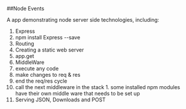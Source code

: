 ##Node Events

A app demonstrating node server side technologies, including:
1. Express
  1. npm install Express --save
2. Routing
  1. Creating a static web server
  2. app.get
3. MiddleWare
  1. execute any code
  2. make changes to req & res
  3. end the req/res cycle
  4. call the next middleware in the stack
    1. some installed npm modules have their own middle ware that needs to be set up
4. Serving JSON, Downloads and POST
